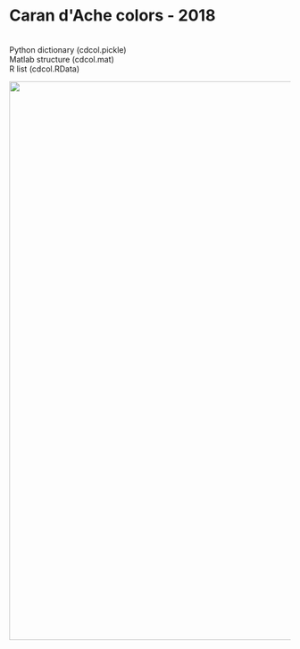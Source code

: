 # Caran d'Ache colors - 2018
\
Python dictionary (cdcol.pickle)\
Matlab structure (cdcol.mat)\
R list (cdcol.RData)

<img src="https://raw.githubusercontent.com/pinheirochagas/Caran-d-ache-colors/master/cdcol_2018.png" width="1000">



